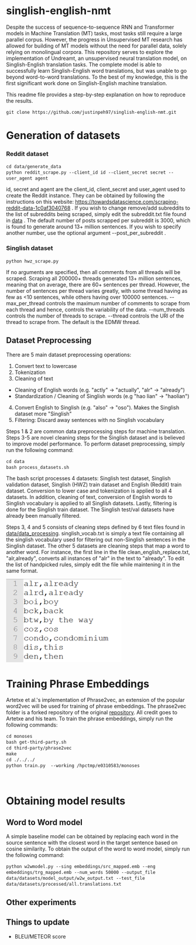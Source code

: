 # singlish-english-nmt
 
 Despite the success of sequence-to-sequence RNN and Transformer models in Machine Translation (MT) tasks, most tasks still require a large parallel corpus. However, the progress in Unsupervised MT research has allowed for building of MT models without the need for parallel data, solely relying on monolingual corpora. This repository serves to explore the implementation of Undreamt, an unsupervised neural translation model, on Singlish-English translation tasks. The complete model is able to successfully learn Singlish-English word translations, but was unable to go beyond word-to-word translations. To the best of my knowledge, this is the first significant work done on Singlish-English machine translation.
 
 This readme file provides a step-by-step explanation on how to reproduce the results. 

```
git clone https://github.com/justinpeh97/singlish-english-nmt.git
```

 # Generation of datasets
 
 ### Reddit dataset
 
```
cd data/generate_data
python reddit_scrape.py --client_id id --client_secret secret --user_agent agent
```

id, secret and agent are the client_id, client_secret and user_agent used to create the Reddit instance. They can be obtained by following the instructions on this website: https://towardsdatascience.com/scraping-reddit-data-1c0af3040768 . If you wish to change remove/add subreddits to the list of subreddits being scraped, simply edit the subreddit.txt file found in [data](https://github.com/justinpeh97/singlish-english-nmt/tree/main/data/generate_train_data) . The default number of posts scrapped per subreddit is 3000, which is found to generate around 13+ million sentences. If you wish to specify another number, use the optional argument --post_per_subreddit .

### Singlish dataset

```
python hwz_scrape.py 
```
If no arguments are specified, then all comments from all threads will be scraped. Scraping all 200000+ threads generated 13+ million sentences, meaning that on average, there are 60+ sentences per thread. However, the number of sentences per thread varies greatly, with some thread having as few as <10 sentences, while others having over 100000 sentences. --max_per_thread controls the maximum number of comments to scrape from each thread and hence, controls the variability of the data. --num_threads controls the number of threads to scrape. --thread controls the URl of the thread to scrape from. The default is the EDMW thread.

## Dataset Preprocessing

There are 5 main dataset preprocessing operations:
1. Convert text to lowercase
2. Tokenization
3. Cleaning of text 
- Cleaning of English words (e.g. "actly" -> "actually", "alr" -> "already")
- Standardization / Cleaning of Singlish words (e.g "hao lian" -> "haolian")
4. Convert English to Singlish (e.g. "also" -> "oso"). Makes the Singlish dataset more "Singlish"
5. Filtering: Discard away sentences with no Singlish vocabulary

Steps 1 & 2 are common data preprocessing steps for machine translation. Steps 3-5 are novel cleaning steps for the Singlish dataset and is believed to improve model performance. To perform dataset preprocessing, simply run the following command:

```
cd data
bash process_datasets.sh
```

The bash script processes 4 datasets: Singlish test dataset, Singlish validation dataset, Singlish (HWZ) train dataset and English (Reddit) train dataset. Conversion to lower case and tokenization is applied to all 4 datasets. In addition, cleaning of text, conversion of English words to Singlish vocabulary is applied to all Singlish datasets. Lastly, filtering is done for the Singlish train dataset. The Singlish test/val datasets have already been manually filtered.

Steps 3, 4 and 5 consists of cleaning steps defined by 6 text files found in [data/data_processing](https://github.com/justinpeh97/singlish-english-nmt/tree/main/data/data_processing). singlish_vocab.txt is simply a text file containing all the singlish vocabulary used for filtering out non-Singlish sentences in the Singlish dataset. The other 5 datasets are cleaning steps that map a word to another word. For instance, the first line in the file clean_english_replace.txt, "alr,already", converts all instances of "alr" in the text to "already". To edit the list of handpicked rules, simply edit the file while maintening it in the same format.

![hey now](https://github.com/justinpeh97/singlish-english-nmt/blob/main/images/convert.PNG?raw=true)

# Training Phrase Embeddings

Artetxe et al.'s implementation of Phrase2vec, an extension of the popular word2vec will be used for training of phrase embeddings. The phrase2vec folder is a forked repository of the original [repository](https://github.com/artetxem/phrase2vec). All credit goes to Artetxe and his team. To train the phrase embeddings, simply run the following commands:

```
cd monoses
bash get-third-party.sh
cd third-party/phrase2vec
make
cd ./../../
python train.py  --working /hpctmp/e0310583/monoses



```

# Obtaining model results

## Word to Word model

A simple baseline model can be obtained by replacing each word in the source sentence with the closest word in the target sentence based on cosine similarity. To obtain the output of the word to word model, simply run the following command: 

```
python w2wmodel.py --sing embeddings/src_mapped.emb --eng embeddings/trg_mapped.emb --num_words 50000 --output_file data/datasets/model_output/w2w_output.txt --test_file data/datasets/processed/all.translations.txt
```

## Other experiments

## Things to update 
- BLEU/METEOR score
